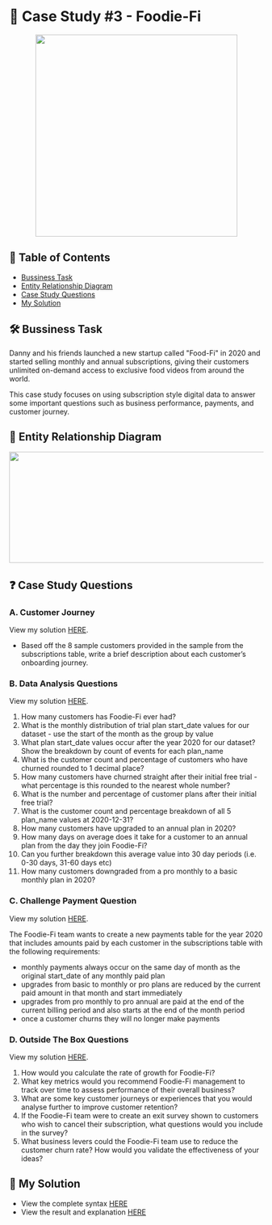 # 🥑 Case Study #3 - Foodie-Fi
<p align="center">
<img src="https://github.com/qanhnn12/8-Week-SQL-Challenge/blob/main/IMG/3.png" align="center" width="400" height="400" >
  
## 📕 Table of Contents
* [Bussiness Task](https://github.com/qanhnn12/8-Week-SQL-Challenge/tree/main/Case%20Study%20%233%20-%20Foodie-Fi#%EF%B8%8F-bussiness-task)
* [Entity Relationship Diagram](https://github.com/qanhnn12/8-Week-SQL-Challenge/tree/main/Case%20Study%20%233%20-%20Foodie-Fi#-entity-relationship-diagram)
* [Case Study Questions](https://github.com/qanhnn12/8-Week-SQL-Challenge/tree/main/Case%20Study%20%233%20-%20Foodie-Fi#-case-study-questions)
* [My Solution](https://github.com/qanhnn12/8-Week-SQL-Challenge/tree/main/Case%20Study%20%233%20-%20Foodie-Fi#-my-solution)
  
## 🛠️ Bussiness Task
Danny and his friends launched a new startup called "Food-Fi" in 2020 and started selling monthly and annual subscriptions, 
  giving their customers unlimited on-demand access to exclusive food videos from around the world. 
  
  This case study focuses 
  on using subscription style digital data to answer some important questions such as business performance, payments, and customer journey.
  
## 🔐 Entity Relationship Diagram
<p align="center">
<img src="https://github.com/qanhnn12/8-Week-SQL-Challenge/blob/main/IMG/e3.PNG" align="center" width="550" height="220" >
  
## ❓ Case Study Questions
### A. Customer Journey
View my solution [HERE](https://github.com/qanhnn12/8-Week-SQL-Challenge/blob/main/Case%20Study%20%233%20-%20Foodie-Fi/Solution/A.%20Customer%20Journey.md).
* Based off the 8 sample customers provided in the sample from the subscriptions table, write a brief description about each customer’s onboarding journey.
  
### B. Data Analysis Questions
View my solution [HERE](https://github.com/qanhnn12/8-Week-SQL-Challenge/blob/main/Case%20Study%20%233%20-%20Foodie-Fi/Solution/B.%20Data%20Analysis%20Questions.md).

1. How many customers has Foodie-Fi ever had?
2. What is the monthly distribution of trial plan start_date values for our dataset - use the start of the month as the group by value
3. What plan start_date values occur after the year 2020 for our dataset? Show the breakdown by count of events for each plan_name
4. What is the customer count and percentage of customers who have churned rounded to 1 decimal place?
5. How many customers have churned straight after their initial free trial - what percentage is this rounded to the nearest whole number?
6. What is the number and percentage of customer plans after their initial free trial?
7. What is the customer count and percentage breakdown of all 5 plan_name values at 2020-12-31?
8. How many customers have upgraded to an annual plan in 2020?
9. How many days on average does it take for a customer to an annual plan from the day they join Foodie-Fi?
10. Can you further breakdown this average value into 30 day periods (i.e. 0-30 days, 31-60 days etc)
11. How many customers downgraded from a pro monthly to a basic monthly plan in 2020?

### C. Challenge Payment Question
View my solution [HERE](https://github.com/qanhnn12/8-Week-SQL-Challenge/blob/main/Case%20Study%20%233%20-%20Foodie-Fi/Solution/C.%20Challenge%20Payment%20Question.md).

The Foodie-Fi team wants to create a new payments table for the year 2020 that includes amounts paid by each customer in the subscriptions table with the following requirements:
  * monthly payments always occur on the same day of month as the original start_date of any monthly paid plan
  * upgrades from basic to monthly or pro plans are reduced by the current paid amount in that month and start immediately
  * upgrades from pro monthly to pro annual are paid at the end of the current billing period and also starts at the end of the month period
  * once a customer churns they will no longer make payments
  
### D. Outside The Box Questions 
View my solution [HERE](https://github.com/qanhnn12/8-Week-SQL-Challenge/blob/main/Case%20Study%20%233%20-%20Foodie-Fi/Solution/D.%20Outside%20The%20Box%20Questions.md).

1. How would you calculate the rate of growth for Foodie-Fi?
2. What key metrics would you recommend Foodie-Fi management to track over time to assess performance of their overall business?
3. What are some key customer journeys or experiences that you would analyse further to improve customer retention?
4. If the Foodie-Fi team were to create an exit survey shown to customers who wish to cancel their subscription, what questions would you include in the survey?
5. What business levers could the Foodie-Fi team use to reduce the customer churn rate? How would you validate the effectiveness of your ideas?
  
## 🚀 My Solution
* View the complete syntax [HERE](https://github.com/qanhnn12/8-Week-SQL-Challenge/tree/main/Case%20Study%20%233%20-%20Foodie-Fi/Syntax)
* View the result and explanation [HERE](https://github.com/qanhnn12/8-Week-SQL-Challenge/tree/main/Case%20Study%20%233%20-%20Foodie-Fi/Solution)  
